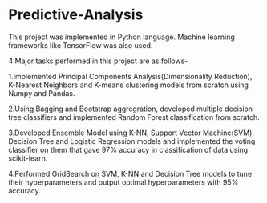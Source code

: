 # Predictive-Analysis

This project was implemented in Python language. Machine learning frameworks like TensorFlow was also used.

4 Major tasks performed in this project are as follows-

1.Implemented Principal Components Analysis(Dimensionality Reduction), K-Nearest Neighbors and K-means clustering models from scratch using Numpy and Pandas.

2.Using Bagging and Bootstrap aggregration, developed multiple decision tree classifiers and implemented Random Forest classification from scratch.

3.Developed Ensemble Model using K-NN, Support Vector Machine(SVM), Decision Tree and Logistic Regression models and implemented the voting classifier on them that gave 97% accuracy in classification of data using scikit-learn.

4.Performed GridSearch on SVM, K-NN and Decision Tree models to tune their hyperparameters and output optimal hyperparameters with 95% accuracy.
